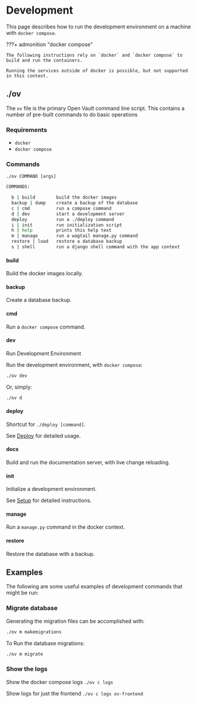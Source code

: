# Development

This page describes how to run the development environment on a machine with `docker compose`.

???+ admonition "docker compose"

    The following instructions rely on `docker` and `docker compose` to build and run the containers.

    Running the services outside of docker is possible, but not supported in this context.

## ./ov

The `ov` file is the primary Open Vault command line script. This contains a number of pre-built commands to do basic operations

### Requirements

- `docker`
- `docker compose`

### Commands

`./ov COMMAND [args]`

```bash
COMMANDS:

  b | build        build the docker images
  backup | dump    create a backup of the database
  c | cmd          run a compose command
  d | dev          start a development server
  deploy           run a ./deploy command
  i | init         run initialization script
  h | help         prints this help text
  m | manage       run a wagtail manage.py command
  restore | load   restore a database backup
  s | shell        run a django shell command with the app context
```

#### build

Build the docker images locally.

#### backup

Create a database backup.

#### cmd

Run a `docker compose` command.

#### dev

Run Development Environment

Run the development environment, with `docker compose`:

```bash
./ov dev
```

Or, simply:

```bash
./ov d
```

#### deploy

Shortcut for `./deploy [command]`.

See [Deploy](/deploy) for detailed usage.

#### docs

Build and run the documentation server, with live change reloading.

#### init

Initialize a development environment.

See [Setup](/setup) for detailed instructions.

#### manage

Run a `manage.py` command in the docker context.

#### restore

Restore the database with a backup.

## Examples

The following are some useful examples of development commands that might be run:

### Migrate database

Generating the migration files can be accomplished with:

```bash
./ov m makemigrations
```

To Run the database migrations:

```bash
./ov m migrate
```

### Show the logs

Show the docker compose logs
`./ov c logs`

Show logs for just the frontend
`./ov c logs ov-frontend`
